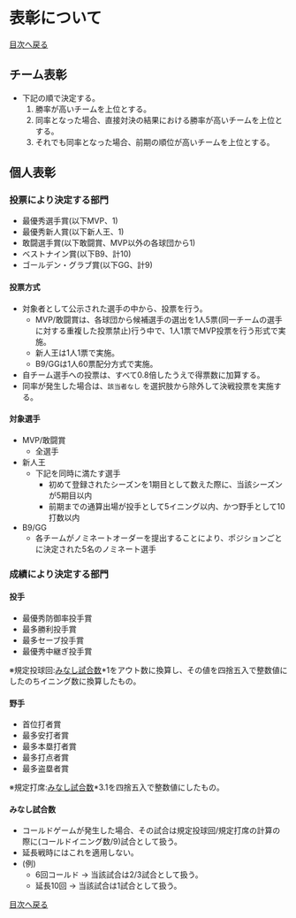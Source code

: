 # 表彰について

[目次へ戻る](/README.md)

## チーム表彰

- 下記の順で決定する。
    1. 勝率が高いチームを上位とする。
    2. 同率となった場合、直接対決の結果における勝率が高いチームを上位とする。
    3. それでも同率となった場合、前期の順位が高いチームを上位とする。

## 個人表彰

### 投票により決定する部門

- 最優秀選手賞(以下MVP、1)
- 最優秀新人賞(以下新人王、1)
- 敢闘選手賞(以下敢闘賞、MVP以外の各球団から1)
- ベストナイン賞(以下B9、計10)
- ゴールデン・グラブ賞(以下GG、計9)

#### 投票方式

- 対象者として公示された選手の中から、投票を行う。
    - MVP/敢闘賞は、各球団から候補選手の選出を1人5票(同一チームの選手に対する重複した投票禁止)行う中で、1人1票でMVP投票を行う形式で実施。
    - 新人王は1人1票で実施。
    - B9/GGは1人60票配分方式で実施。
- 自チーム選手への投票は、すべて0.8倍したうえで得票数に加算する。
- 同率が発生した場合は、`該当者なし` を選択肢から除外して決戦投票を実施する。

#### 対象選手

- MVP/敢闘賞
    - 全選手
- 新人王
    - 下記を同時に満たす選手
        - 初めて登録されたシーズンを1期目として数えた際に、当該シーズンが5期目以内
        - 前期までの通算出場が投手として5イニング以内、かつ野手として10打数以内
- B9/GG
    - 各チームがノミネートオーダーを提出することにより、ポジションごとに決定された5名のノミネート選手

### 成績により決定する部門

#### 投手

- 最優秀防御率投手賞
- 最多勝利投手賞
- 最多セーブ投手賞
- 最優秀中継ぎ投手賞

※規定投球回:[みなし試合数](#みなし試合数)*1をアウト数に換算し、その値を四捨五入で整数値にしたのちイニング数に換算したもの。

#### 野手

- 首位打者賞
- 最多安打者賞
- 最多本塁打者賞
- 最多打点者賞
- 最多盗塁者賞

※規定打席:[みなし試合数](#みなし試合数)*3.1を四捨五入で整数値にしたもの。

#### みなし試合数

- コールドゲームが発生した場合、その試合は規定投球回/規定打席の計算の際に(コールドイニング数/9)試合として扱う。
- 延長戦時にはこれを適用しない。
- (例)
    - 6回コールド → 当該試合は2/3試合として扱う。
    - 延長10回 → 当該試合は1試合として扱う。

[目次へ戻る](/README.md)
